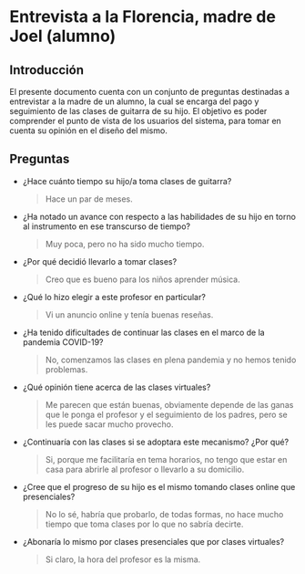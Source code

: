 # Entrevista a la Florencia, madre de Joel (alumno)
## Introducción
El presente documento cuenta con un conjunto de preguntas destinadas a entrevistar a la madre de un alumno, la cual se encarga del pago y seguimiento de las clases de guitarra de su hijo. El objetivo es poder comprender el punto de vista de los usuarios del sistema, para tomar en cuenta su opinión en el diseño del mismo.
## Preguntas
- ¿Hace cuánto tiempo su hijo/a toma clases de guitarra?
    > Hace un par de meses.
- ¿Ha notado un avance con respecto a las habilidades de su hijo en torno al instrumento en ese transcurso de tiempo?
    > Muy poca, pero no ha sido mucho tiempo.
- ¿Por qué decidió llevarlo a tomar clases?
    > Creo que es bueno para los niños aprender música.
- ¿Qué lo hizo elegir a este profesor en particular?
    > Vi un anuncio online y tenía buenas reseñas.
- ¿Ha tenido dificultades de continuar las clases en el marco de la pandemia COVID-19?
    > No, comenzamos las clases en plena pandemia y no hemos tenido problemas.
- ¿Qué opinión tiene acerca de las clases virtuales? 
    > Me parecen que están buenas, obviamente depende de las ganas que le ponga el profesor y el seguimiento de los padres, pero se les puede sacar mucho provecho. 
- ¿Continuaría con las clases si se adoptara este mecanismo? ¿Por qué?
    > Si, porque me facilitaría en tema horarios, no tengo que estar en casa para abrirle al profesor o llevarlo a su domicilio.
- ¿Cree que el progreso de su hijo es el mismo tomando clases online que presenciales?
    > No lo sé, habría que probarlo, de todas formas, no hace mucho tiempo que toma clases por lo que no sabría decirte. 
- ¿Abonaría lo mismo por clases presenciales que por clases virtuales?
    > Si claro, la hora del profesor es la misma.
